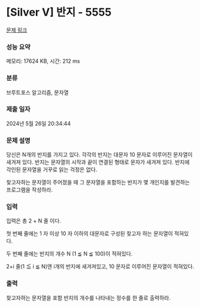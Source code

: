 # [Silver V] 반지 - 5555 

[문제 링크](https://www.acmicpc.net/problem/5555) 

### 성능 요약

메모리: 17624 KB, 시간: 212 ms

### 분류

브루트포스 알고리즘, 문자열

### 제출 일자

2024년 5월 26일 20:34:44

### 문제 설명

<p>당신은 N개의 반지를 가지고 있다. 각각의 반지는 대문자 10 문자로 이루어진 문자열이 새겨져 있다. 반지는 문자열의 시작과 끝이 연결된 형태로 문자가 새겨져 있다. 반지에 각인된 문자열을 거꾸로 읽는 걱정은 없다.</p>

<p>찾고자하는 문자열이 주어졌을 때 그 문자열을 포함하는 반지가 몇 개인지를 발견하는 프로그램을 작성하라.</p>

### 입력 

 <p>입력은 총 2 + N 줄 이다.</p>

<p>첫 번째 줄에는 1 자 이상 10 자 이하의 대문자로 구성된 찾고자 하는 문자열이 적혀있다.</p>

<p>두 번째 줄에는 반지의 개수 N (1 ≦ N ≦ 100)이 적혀있다.</p>

<p>2+i 줄(1 ≦ i ≦ N)엔 i개의 반지에 새겨져있고, 10 문자로 이루어진 문자열이 적혀있다.</p>

### 출력 

 <p>찾고자하는 문자열을 포함 반지의 개수를 나타내는 정수를 한 줄로 출력하라.</p>

